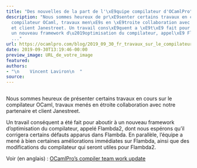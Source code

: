 ```yaml
---
title: "Des nouvelles de la part de l'\xE9quipe compilateur d'OCamlPro"
description: "Nous sommes heureux de pr\xE9senter certains travaux en cours sur le
  compilateur OCaml, travaux men\xE9s en \xE9troite collaboration avec notre partenaire
  et client Janestreet. Un travail cons\xE9quent a \xE9t\xE9 fait pour aboutir \xE0
  un nouveau framework d\u2019optimisation du compilateur, appel\xE9 Flambda2, dont
  ..."
url: https://ocamlpro.com/blog/2019_09_30_fr_travaux_sur_le_compilateur_ocaml_dernieres_nouvelles
date: 2019-09-30T13:19:46-00:00
preview_image: URL_de_votre_image
featured:
authors:
- "\n    Vincent Laviron\n  "
source:
---
```


<p><img src="https://ocamlpro.com/blog/assets/img/picture_cpu_compiler.jpeg" alt=""/></p>
<p>Nous sommes heureux de pr&eacute;senter certains travaux en cours sur le compilateur OCaml, travaux men&eacute;s en &eacute;troite collaboration avec notre partenaire et client Janestreet.</p>
<p>Un travail cons&eacute;quent a &eacute;t&eacute; fait pour aboutir &agrave; un nouveau framework d&rsquo;optimisation du compilateur, appel&eacute; Flambda2, dont nous esp&eacute;rons qu&rsquo;il corrigera certains d&eacute;fauts apparus dans Flambda. En parall&egrave;le, l&rsquo;&eacute;quipe a men&eacute; &agrave; bien certaines am&eacute;liorations imm&eacute;diates sur Flambda, ainsi que des modifications du compilateur qui seront utiles pour Flambda2.</p>
<p>Voir (en anglais) : <a href="https://ocamlpro.com/2019/08/30/ocamlpros-compiler-team-work-update/">OCamlPro&rsquo;s compiler team work update</a></p>

